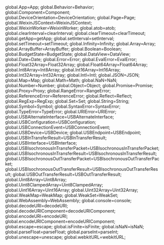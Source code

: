 global.App=App;
global.Behavior=Behavior;
global.Component=Component;
global.DeviceOrientation=DeviceOrientation;
global.Page=Page;
global.WeixinJSContext=WeixinJSContext;
global.WeixinWorker=WeixinWorker;
global.atob=atob;
global.clearInterval=clearInterval;
global.clearTimeout=clearTimeout;
global.getApp=getApp;
global.setInterval=setInterval;
global.setTimeout=setTimeout;
global.Infinity=Infinity;
global.Array=Array;
global.ArrayBuffer=ArrayBuffer;
global.Boolean=Boolean;
global.BudgetState=BudgetState;
global.DataView=DataView;
global.Date=Date;
global.Error=Error;
global.EvalError=EvalError;
global.Float32Array=Float32Array;
global.Float64Array=Float64Array;
global.Int8Array=Int8Array;
global.Int16Array=Int16Array;
global.Int32Array=Int32Array;
global.Intl=Intl;
global.JSON=JSON;
global.Map=Map;
global.Math=Math;
global.NaN=NaN;
global.Number=Number;
global.Object=Object;
global.Promise=Promise;
global.Proxy=Proxy;
global.RangeError=RangeError;
global.ReferenceError=ReferenceError;
global.Reflect=Reflect;
global.RegExp=RegExp;
global.Set=Set;
global.String=String;
global.Symbol=Symbol;
global.SyntaxError=SyntaxError;
global.TypeError=TypeError;
global.URIError=URIError;
global.USBAlternateInterface=USBAlternateInterface;
global.USBConfiguration=USBConfiguration;
global.USBConnectionEvent=USBConnectionEvent;
global.USBDevice=USBDevice;
global.USBEndpoint=USBEndpoint;
global.USBInTransferResult=USBInTransferResult;
global.USBInterface=USBInterface;
global.USBIsochronousInTransferPacket=USBIsochronousInTransferPacket;
global.USBIsochronousInTransferResult=USBIsochronousInTransferResult;
global.USBIsochronousOutTransferPacket=USBIsochronousOutTransferPacket;
global.USBIsochronousOutTransferResult=USBIsochronousOutTransferResult;
global.USBOutTransferResult=USBOutTransferResult;
global.Uint8Array=Uint8Array;
global.Uint8ClampedArray=Uint8ClampedArray;
global.Uint16Array=Uint16Array;
global.Uint32Array=Uint32Array;
global.WeakMap=WeakMap;
global.WeakSet=WeakSet;
global.WebAssembly=WebAssembly;
global.console=console;
global.decodeURI=decodeURI;
global.decodeURIComponent=decodeURIComponent;
global.encodeURI=encodeURI;
global.encodeURIComponent=encodeURIComponent;
global.escape=escape;
global.isFinite=isFinite;
global.isNaN=isNaN;
global.parseFloat=parseFloat;
global.parseInt=parseInt;
global.unescape=unescape;
global.webkitURL=webkitURL;
